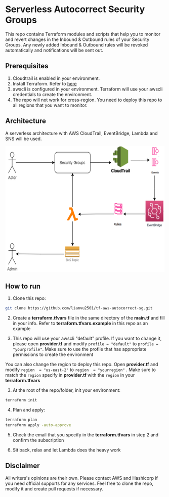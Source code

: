 # Serverless Autocorrect Security Groups

This repo contains Terraform modules and scripts that help you to monitor and revert changes in the Inbound & Outbound rules of your Security Groups. Any newly added Inbound & Outbound rules will be revoked automatically and notifications will be sent out.

## Prerequisites

1. Cloudtrail is enabled in your environment.
2. Install Terraform. Refer to [here](https://www.terraform.io/downloads.html)
3. awscli is configured in your environment. Terraform will use your awscli credentials to create the environment.
4. The repo will not work for cross-region. You need to deploy this repo to all regions that you want to monitor. 


## Architecture

A serverless architecture with AWS CloudTrail, EventBridge, Lambda and SNS will be used.

<img src="https://github.com/liamvu2501/tf-aws-autocorrect-sg/blob/main/Architecture_Diagram.PNG" width="600" height="400" />


## How to run

1. Clone this repo:

```bash
git clone https://github.com/liamvu2501/tf-aws-autocorrect-sg.git
```

2. Create a **terraform.tfvars** file in the same directory of the **main.tf** and fill in your info. Refer to **terraform.tfvars.example** in this repo as an example


3. This repo will use your awscli "default" profile. If you want to change it, please open **provider.tf** and modify `profile = "default"` to `profile = "yourprofile"`. Make sure to use the profile that has appropriate permissions to create the environment

You can also change the region to deploy this repo. Open **provider.tf** and modify `region  = "us-east-2"` to `region  = "yourregion"` . Make sure to match the `region` specify in **provider.tf** with the `region` in your **terraform.tfvars**


3. At the root of the repo/folder, init your environment:

```bash
terraform init
```

4. Plan and apply:

```bash
terraform plan
terraform apply -auto-approve
```

5. Check the email that you specify in the **terraform.tfvars** in step 2 and confirm the subscription


6. Sit back, relax and let Lambda does the heavy work


## Disclaimer

All writers's opinions are their own. Please contact AWS and Hashicorp if you need official supports for any services. Feel free to clone the repo, modify it and create pull requests if necessary.




